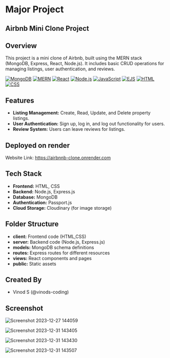 # Major Project

## Airbnb Mini Clone Project

## Overview
This project is a mini clone of Airbnb, built using the MERN stack (MongoDB, Express, React, Node.js). It includes basic CRUD operations for managing listings, user authentication, and reviews.


[![MongoDB](https://img.shields.io/badge/MongoDB-4EA94B?logo=mongodb&style=flat-square)](https://www.mongodb.com/)
[![MERN](https://img.shields.io/badge/MERN-4EA94B?style=flat-square&logo=mongodb&logoColor=white&labelColor=61DAFB&label=Express.js&color=43853D)](https://www.mongodb.com/)
[![React](https://img.shields.io/badge/React-61DAFB?logo=react&style=flat-square)](https://reactjs.org/)
[![Node.js](https://img.shields.io/badge/Node.js-43853D?logo=node.js&style=flat-square)](https://nodejs.org/)
[![JavaScript](https://img.shields.io/badge/JavaScript-ES6-yellow?logo=javascript&style=flat-square)](https://www.javascript.com/)
[![EJS](https://img.shields.io/badge/EJS-8B4513?logo=ejs&style=flat-square)](https://ejs.co/)
[![HTML](https://img.shields.io/badge/HTML-5-blue?logo=html5&style=flat-square)](https://developer.mozilla.org/en-US/docs/Web/HTML)
[![CSS](https://img.shields.io/badge/CSS-3-blueviolet?logo=css3&style=flat-square)](https://developer.mozilla.org/en-US/docs/Web/CSS)

## Features
- **Listing Management:** Create, Read, Update, and Delete property listings.
- **User Authentication:** Sign up, log in, and log out functionality for users.
- **Review System:** Users can leave reviews for listings.

 ## Deployed on render
Website Link: https://airbnnb-clone.onrender.com 

## Tech Stack
- **Frontend:** HTML, CSS
- **Backend:** Node.js, Express.js
- **Database:** MongoDB
- **Authentication:** Passport.js
- **Cloud Storage:** Cloudinary (for image storage)

## Folder Structure
- **client:** Frontend code (HTML,CSS)
- **server:** Backend code (Node.js, Express.js)
- **models:** MongoDB schema definitions
- **routes:** Express routes for different resources
- **views:** React components and pages
- **public:** Static assets

## Created By
- Vinod S (@vinods-coding)

## Screenshot
![Screenshot 2023-12-27 144059](https://github.com/vinods-coding/airbnnb_clone/assets/154896822/1f378c68-7d59-4880-9101-0c7bcfb4bd30)

![Screenshot 2023-12-31 143405](https://github.com/vinods-coding/airbnnb_clone/assets/154896822/5b488163-531e-4af4-b87d-b8a9bbad1f3c)


![Screenshot 2023-12-31 143430](https://github.com/vinods-coding/airbnnb_clone/assets/154896822/b4c11a8d-645b-4f1c-97ce-81dc23c031c3)

![Screenshot 2023-12-31 143507](https://github.com/vinods-coding/airbnnb_clone/assets/154896822/7964835f-3f44-4457-9a53-8292e7fea38e)
